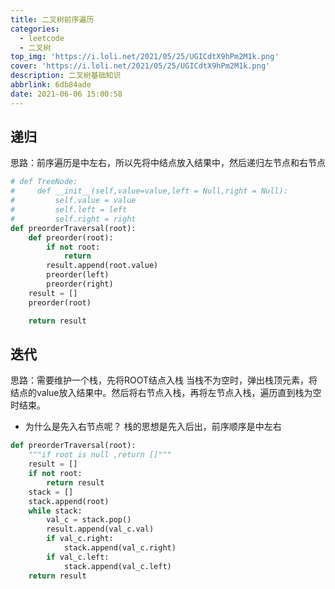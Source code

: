 ```yaml
---
title: 二叉树前序遍历
categories:
  - leetcode
  - 二叉树
top_img: 'https://i.loli.net/2021/05/25/UGICdtX9hPm2M1k.png'
cover: 'https://i.loli.net/2021/05/25/UGICdtX9hPm2M1k.png'
description: 二叉树基础知识
abbrlink: 6db84ade
date: 2021-06-06 15:00:58
---
```


## 递归
思路：前序遍历是中左右，所以先将中结点放入结果中，然后递归左节点和右节点
```python
# def TreeNode:
#     def __init__(self,value=value,left = Null,right = Null):
#         self.value = value
#         self.left = left
#         self.right = right
def preorderTraversal(root):
    def preorder(root):
        if not root:
            return 
        result.append(root.value)
        preorder(left)
        preorder(right)
    result = []
    preorder(root)

    return result 
```
## 迭代
思路：需要维护一个栈，先将ROOT结点入栈
当栈不为空时，弹出栈顶元素，将结点的value放入结果中。然后将右节点入栈，再将左节点入栈，遍历直到栈为空时结束。
- 为什么是先入右节点呢？
栈的思想是先入后出，前序顺序是中左右

```python
def preorderTraversal(root):
    """if root is null ,return []"""
    result = []
    if not root:
        return result
    stack = []
    stack.append(root)
    while stack:
        val_c = stack.pop()
        result.append(val_c.val)
        if val_c.right:
            stack.append(val_c.right)
        if val_c.left:
            stack.append(val_c.left)
    return result
```
